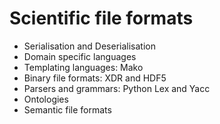 # Scientific file formats

* Serialisation and Deserialisation
* Domain specific languages
* Templating languages: Mako
* Binary file formats: XDR and HDF5
* Parsers and grammars: Python Lex and Yacc
* Ontologies
* Semantic file formats
